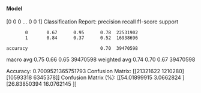 #### Model
[0 0 0 ... 0 0 1]
Classification Report:
              precision    recall  f1-score   support

           0       0.67      0.95      0.78  22531902
           1       0.84      0.37      0.52  16938696

    accuracy                           0.70  39470598
   macro avg       0.75      0.66      0.65  39470598
weighted avg       0.74      0.70      0.67  39470598

Accuracy: 0.7009521365751793
Confusion Matrix:
[[21321622  1210280]
 [10593318  6345378]]
Confusion Matrix (%):
[[54.01899915  3.0662824 ]
 [26.83850394 16.0762145 ]]
